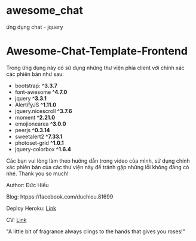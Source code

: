 # awesome_chat
ứng dụng chat - jquery

# Awesome-Chat-Template-Frontend

Trong ứng dụng này có sử dụng những thư viện phía client với chính xác các phiên bản như sau:

- bootstrap: **^3.3.7**
- font-awesome **^4.7.0**
- jquery **^3.3.1**
- AlertifyJS **^1.11.0**
- jquery.nicescroll **^3.7.6**
- moment **^2.21.0**
- emojionearea **^3.0.0**
- peerjs **^0.3.14**
- sweetalert2 **^7.33.1**
- photoset-grid **^1.0.1**
- jquery-colorbox **^1.6.4**

Các bạn vui lòng làm theo hướng dẫn trong video của mình, sử dụng chính xác phiên bản của các thư viện này để tránh gặp những lỗi không đáng có nhé.
Thank you so much!

Author: Đức Hiếu

Blog: htpps://facebook.com/duchieu.81699

Deploy Heroku: [Link](http://awesome-chat-hieupencil.herokuapp.com/)

CV: [Link](https://duchieuctk41.github.io/duchieu.github.io/)

"A little bit of fragrance always clings to the hands that gives you roses!"

